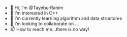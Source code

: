 - 👋 Hi, I’m @TayeburRahim
- 👀 I’m interested in C++
- 🌱 I’m currently learning algorithm and data structures
- 💞️ I’m looking to collaborate on ...
- 📫 How to reach me...there is no way!

<!---
TayeburRahim/TayeburRahim is a ✨ special ✨ repository because its `README.md` (this file) appears on your GitHub profile.
You can click the Preview link to take a look at your changes.
--->
